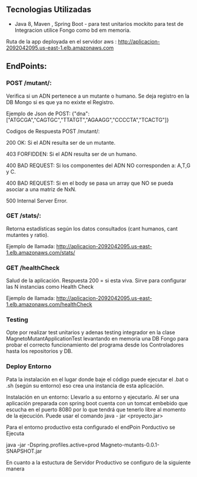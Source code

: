 ## Tecnologias Utilizadas
- Java 8, Maven , Spring Boot - para test unitarios mockito para test de Integracion utilice Fongo como bd em memoria.

Ruta de la app deployada en el servidor aws : http://aplicacion-2092042095.us-east-1.elb.amazonaws.com

## EndPoints:

### POST /mutant/: 
Verifica si un ADN pertenece a un mutante o humano. Se deja registro en la DB Mongo si es que ya no exixte el Registro.

Ejemplo de Json de POST: {"dna": ["ATGCGA","CAGTGC","TTATGT","AGAAGG","CCCCTA","TCACTG"]}

Codigos de Respuesta POST /mutant/:

200 OK: Si el ADN resulta ser de un mutante.

403 FORFIDDEN: Si el ADN resulta ser de un humano.

400 BAD REQUEST: Si los componentes del ADN NO corresponden a: A,T,G y C.

400 BAD REQUEST: Si en el body se pasa un array que NO se pueda asociar a una matriz de NxN.

500 Internal Server Error.

### GET /stats/: 
Retorna estadísticas según los datos consultados (cant humanos, cant mutantes y ratio).

Ejemplo de llamada: http://aplicacion-2092042095.us-east-1.elb.amazonaws.com/stats/

### GET /healthCheck 
Salud de la aplicación. Respuesta 200 = si esta viva. Sirve para configurar las N instancias como Health Check

Ejemplo de llamada: http://aplicacion-2092042095.us-east-1.elb.amazonaws.com/healthCheck

### Testing

Opte por realizar test unitarios y adenas testing integrador en la clase MagnetoMutantApplicationTest levantando en memoria una DB Fongo para probar el correcto funcionamiento del programa desde los Controladores hasta los repositorios y DB.

### Deploy Entorno

Pata la instalación en el lugar donde baje el código puede ejecutar el .bat o .sh (según su entorno) eso crea una instancia de esta aplicación.

Instalación en un entorno:
Llevarlo a su entorno y ejecutarlo. Al ser una aplicación preparada con spring boot cuenta con un tomcat embebido que escucha en el puerto 8080 por lo que tendrá que tenerlo libre al momento de la ejecución. Puede usar el comando java - jar <proyecto.jar>

Para el entorno productivo esta configurado el endPoin Porductivo se Ejecuta

java -jar -Dspring.profiles.active=prod Magneto-mutants-0.0.1-SNAPSHOT.jar


En cuanto a la estuctura de Servidor Productivo se configuro de la siguiente manera







